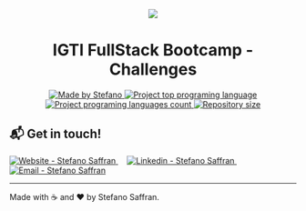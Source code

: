   <p align="center">
  <img src="https://res.cloudinary.com/stefanosaffran/image/upload/v1594655952/igti/xrqczgfrqnugg8ztjueu.png" />
</p>

  <h1 align="center" >IGTI FullStack Bootcamp - Challenges</h1>

  <p align="center">
  <a href="stefanosaffran.com">
    <img alt="Made by Stefano" src="https://img.shields.io/badge/made%20by-Stefano Saffran-%2300AFA2">
    <img alt="Project top programing language" src="https://img.shields.io/github/languages/top/StefanoSaffran/bootcamp-fullstack-igti?color=00AFA2">
    <img alt="Project programing languages count" src="https://img.shields.io/github/languages/count/StefanoSaffran/bootcamp-fullstack-igti?color=00AFA2">
    <img alt="Repository size" src="https://img.shields.io/github/repo-size/StefanoSaffran/bootcamp-fullstack-igti?color=00AFA2">
  </a>
</p>

  ## :mailbox_with_mail: Get in touch!

<a href="https://stefanosaffran.com" target="_blank" >
  <img alt="Website - Stefano Saffran" src="https://img.shields.io/badge/Website--%23F8952D?style=social">
</a>&nbsp;&nbsp;&nbsp;
<a href="https://www.linkedin.com/in/stefanosaffran/" target="_blank" >
  <img alt="Linkedin - Stefano Saffran" src="https://img.shields.io/badge/Linkedin--%23F8952D?style=social&logo=linkedin">
</a>&nbsp;&nbsp;&nbsp;
<a href="mailto:stefanoas@gmail.com" target="_blank" >
  <img alt="Email - Stefano Saffran" src="https://img.shields.io/badge/Email--%23F8952D?style=social&logo=gmail">
</a> 

---

Made with :coffee: and ❤️ by Stefano Saffran.